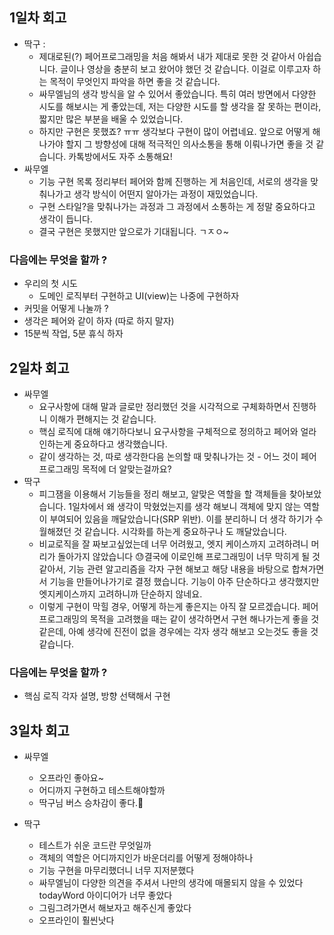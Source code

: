 ## 1일차 회고
- 딱구 : 
  - 제대로된(?) 페어프로그래밍을 처음 해봐서 내가 제대로 못한 것 같아서 아쉽습니다. 글이나 영상을 충분히 보고 왔어야 했던 것 같습니다. 이걸로 이루고자 하는 목적이 무엇인지 파악을 하면 좋을 것 같습니다.
  - 싸무엘님의 생각 방식을 알 수 있어서 좋았습니다. 특히 여러 방면에서 다양한 시도를 해보시는 게 좋았는데, 저는 다양한 시도를 할 생각을 잘 못하는 편이라, 짧지만 많은 부분을 배울 수 있었습니다. 
  - 하지만 구현은 못했죠? ㅠㅠ 생각보다 구현이 많이 어렵네요. 앞으로 어떻게 해나가야 할지 그 방향성에 대해 적극적인 의사소통을 통해 이뤄나가면 좋을 것 같습니다. 카톡방에서도 자주 소통해요!
- 싸무엘
  - 기능 구현 목록 정리부터 페어와 함께 진행하는 게 처음인데, 서로의 생각을 맞춰나가고 생각 방식이 어떤지 알아가는 과정이 재밌었습니다.
  - 구현 스타일?을 맞춰나가는 과정과 그 과정에서 소통하는 게 정말 중요하다고 생각이 듭니다.
  - 결국 구현은 못했지만 앞으로가 기대됩니다. ㄱㅈㅇ~

### 다음에는 무엇을 할까 ? 
- 우리의 첫 시도 
  - 도메인 로직부터 구현하고 UI(view)는 나중에 구현하자
- 커밋을 어떻게 나눌까 ? 
- 생각은 페어와 같이 하자 (따로 하지 말자)
- 15분씩 작업, 5분 휴식 하자

## 2일차 회고
- 싸무엘
  - 요구사항에 대해 말과 글로만 정리했던 것을 시각적으로 구체화하면서 진행하니 이해가 편해지는 것 같습니다.
  - 핵심 로직에 대해 얘기하다보니 요구사항을 구체적으로 정의하고 페어와 얼라인하는게 중요하다고 생각했습니다.
  - 같이 생각하는 것, 따로 생각한다음 논의할 때 맞춰나가는 것 - 어느 것이 페어 프로그래밍 목적에 더 알맞는걸까요?
- 딱구
  - 피그잼을 이용해서 기능들을 정리 해보고, 알맞은 역할을 할 객체들을 찾아보았습니다. 1일차에서 왜 생각이 막혔었는지를 생각 해보니 객체에 맞지 않는 역할이 부여되어 있음을 깨달았습니다(SRP 위반). 이를 분리하니 더 생각 하기가 수월해졌던 것 같습니다. 시각화를 하는게 중요하구나 도 깨달았습니다.
  - 비교로직을 잘 짜보고싶었는데 너무 어려웠고, 엣지 케이스까지 고려하려니 머리가 돌아가지 않았습니다 😓결국에 이로인해 프로그래밍이 너무 막히게 될 것 같아서, 기능 관련 알고리즘을 각자 구현 해보고 해당 내용을 바탕으로 합쳐가면서 기능을 만들어나가기로 결정 했습니다. 기능이 아주 단순하다고 생각했지만 엣지케이스까지 고려하니까 단순하지 않네요.
  - 이렇게 구현이 막힐 경우, 어떻게 하는게 좋은지는 아직 잘 모르겠습니다. 페어프로그래밍의 목적을 고려했을 때는 같이 생각하면서 구현 해나가는게 좋을 것 같은데, 아예 생각에 진전이 없을 경우에는 각자 생각 해보고 오는것도 좋을 것 같습니다.

### 다음에는 무엇을 할까 ?
- 핵심 로직 각자 설명, 방향 선택해서 구현

## 3일차 회고

- 싸무엘
  - 오프라인 좋아요~
  - 어디까지 구현하고 테스트해야할까
  - 딱구님 버스 승차감이 좋다.🚌

- 딱구 
  - 테스트가 쉬운 코드란 무엇일까
  - 객체의 역할은 어디까지인가 바운더리를 어떻게 정해야하나
  - 기능 구현을 마무리했더니 너무 지저분했다
  - 싸무엘님이 다양한 의견을 주셔서 나만의 생각에 매몰되지 않을 수 있었다 todayWord 아이디어가 너무 좋았다
  - 그림그려가면서 해보자고 해주신게 좋았다
  - 오프라인이 훨씬낫다
